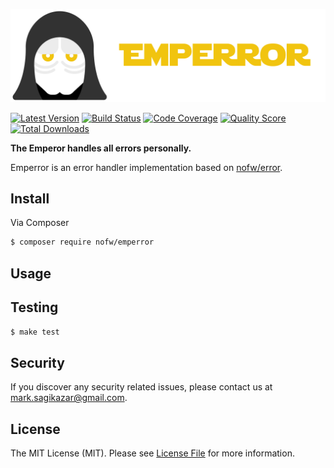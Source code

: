 ![Emperror](/.github/logo.png?raw=true)

[![Latest Version](https://img.shields.io/github/release/nofw/emperror.svg?style=flat-square)](https://github.com/nofw/emperror/releases)
[![Build Status](https://img.shields.io/travis/nofw/emperror.svg?style=flat-square)](https://travis-ci.org/nofw/emperror)
[![Code Coverage](https://img.shields.io/scrutinizer/coverage/g/nofw/emperror.svg?style=flat-square)](https://scrutinizer-ci.com/g/nofw/emperror)
[![Quality Score](https://img.shields.io/scrutinizer/g/nofw/emperror.svg?style=flat-square)](https://scrutinizer-ci.com/g/nofw/emperror)
[![Total Downloads](https://img.shields.io/packagist/dt/nofw/emperror.svg?style=flat-square)](https://packagist.org/packages/nofw/emperror)

**The Emperor handles all errors personally.**

Emperror is an error handler implementation based on [nofw/error](https://github.com/nofw/error).


## Install

Via Composer

``` bash
$ composer require nofw/emperror
```


## Usage


## Testing

``` bash
$ make test
```


## Security

If you discover any security related issues, please contact us at [mark.sagikazar@gmail.com](mailto:mark.sagikazar@gmail.com).


## License

The MIT License (MIT). Please see [License File](LICENSE) for more information.
